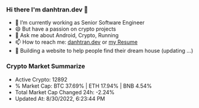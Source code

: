 ### Hi there I'm danhtran.dev 👋

- 🔭 I’m currently working as Senior Software Engineer
- 😄 But have a passion on crypto projects
- 💬 Ask me about Android, Crypto, Running 
- 📫 How to reach me: <a href="https://danhtran.dev" target="_blank">danhtran.dev</a> or <a href="Developer-Resume.pdf" target="_blank">my Resume</a>
- 🌱 Building a website to help people find their dream house (updating ...)

### Crypto Market Summarize
- Active Crypto: 12892
- % Market Cap: BTC 37.69% | ETH 17.94% | BNB 4.54%
- Total Market Cap Changed 24h: -2.24%
- Updated At: 8/30/2022, 6:23:44 PM
